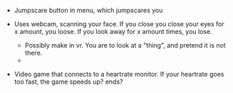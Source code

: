 - Jumpscare button in menu, which jumpscares you

- Uses webcam, scanning your face. If you close you close your eyes for x amount, you loose. If you look away for x amount times, you lose.
	- Possibly make in vr. You are to look at a "thing", and pretend it is not there.
	- 

- Video game that connects to a heartrate monitor. If your heartrate goes too fast, the game speeds up? ends?

